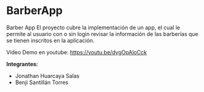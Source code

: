 # BarberApp
Barber App
El proyecto cubre la implementación de un app, el cual le permite al usuario con o sin login revisar la información de las barberías que se tienen inscritos en la aplicación.

Video Demo en youtube: https://youtu.be/dygOpAloCck

<b>Integrantes: </b>
<ul> 
<li>Jonathan Huarcaya Salas</li> 
<li>Benji Santillán Torres</li> 
</ul> 
